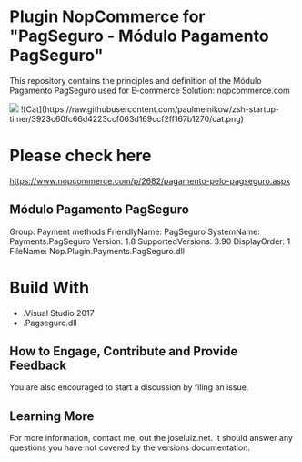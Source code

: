 # Plugin NopCommerce for "PagSeguro - Módulo Pagamento PagSeguro"

This repository contains the principles and definition of the Módulo Pagamento PagSeguro
used for E-commerce Solution: nopcommerce.com

<img src="https://www.nopcommerce.com/images/thumbs/0006243_400.jpeg" />
![Cat](https://raw.githubusercontent.com/paulmelnikow/zsh-startup-timer/3923c60fc66d4223ccf063d169ccf2ff167b1270/cat.png)

# Please check here
https://www.nopcommerce.com/p/2682/pagamento-pelo-pagseguro.aspx

## Módulo Pagamento PagSeguro
Group: Payment methods
FriendlyName: PagSeguro
SystemName: Payments.PagSeguro
Version: 1.8
SupportedVersions: 3.90
DisplayOrder: 1
FileName: Nop.Plugin.Payments.PagSeguro.dll

# Build With 
* .Visual Studio 2017
* .Pagseguro.dll

## How to Engage, Contribute and Provide Feedback

You are also encouraged to start a discussion by filing an issue.



## Learning More

For more information, contact me, out the joseluiz.net. It should answer any questions 
you have not covered by the versions documentation.
